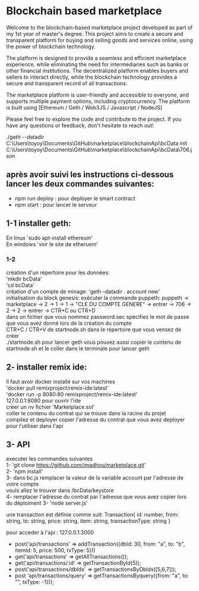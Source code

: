 # Blockchain based marketplace  

Welcome to the blockchain-based marketplace project developed as part of my 1st year of master's degree. This project aims to create a secure and transparent platform for buying and selling goods and services online, using the power of blockchain technology.

The platform is designed to provide a seamless and efficient marketplace experience, while eliminating the need for intermediaries such as banks or other financial institutions. The decentralized platform enables buyers and sellers to interact directly, while the blockchain technology provides a secure and transparent record of all transactions.

The marketplace platform is user-friendly and accessible to everyone, and supports multiple payment options, including cryptocurrency. The platform is built using [Ethereum / Geth / Web3JS / Javascript / NodeJS]

Please feel free to explore the code and contribute to the project. If you have any questions or feedback, don't hesitate to reach out!


./geth --datadir C:\Users\toyoy\Documents\GitHub\marketplace\blockchainApi\bcData init C:\Users\toyoy\Documents\GitHub\marketplace\blockchainApi\bcData\706.json

## après avoir suivi les instructions ci-dessous lancer les deux commandes suivantes:  
- npm run deploy : pour deployer le smart contract
- npm start : pour lancer le serveur

## 1-1 installer geth:
En linux 'sudo apt-install ethereum'  
En windows 'voir le site de etheruem'  
### 1-2

création d'un répertoire pour les données:   
'mkdir bcData'  
'cd bcData'  
création d'un compte de minage:
'geth –datadir . account new'  
initialisation du block genesis:
exécuter la commande puppeth:
puppeth -> marketplace -> 2 -> 1 -> 1 -> "CLE DU COMPTE GENERE" -> entrer -> 706 -> 2 -> 2 -> entrer -> CTR+C ou CTR+D  
dans un fichier que vous nommez password.sec spécifiez le mot de passe que vous avez donné lors de la création du compte  
CTR+C / CTR+V de startnode.sh dans le répertoire que vous vensez de créer   
./startnode.sh pour lancer geth
vous pouvez aussi copier le contenu de startnode.sh et le coller dans le terminale pour lancer geth  


## 2- installer remix ide:
Il faut avoir docker installé sur vos machines  
'docker pull remixproject/remix-ide:latest'    
'docker run -p 8080:80 remixproject/remix-ide:latest'  
127.0.0.1:8080 pour ouvrir l'ide  
créer un nv fichier 'Marketplace.sol'  
coller le contenu du contrat qui se trouve dans la racine du projet    
compilez et deployer
copier l'adresse du contrat que vous avez deployer pour l'utiliser dans l'api  

## 3- API
executer les commandes suivantes  
1- 'git clone https://github.com/imadhou/marketplace.git'  
2- 'npm install'  
3- dans bc.js remplacer la valeur de la variable account par l'adresse de votre compte  
vouls allez le trouver dans /bcData/keystore  
4- remplacer l'adresse du contrat par l'adresse que vous avez copier lors du déploiment
3- 'node server.js'   

  une transaction est définie comme suit:
  Transaction{
      id: number,
      from: string,
      to: string,
      price: string,
      item: string,
      transactionType: string
  }   

  pour acceder à l'api : 127.0.0.1:3000  


- post('api/transactions' => addTransaction({dbId: 30, from: "a", to: "b", itemId: 5, price: 500, txType: 5}))
- get('api/transactions' => getAllTransactions());
- get('api/transactions/:id' => getTransactionById(5));
- post('api/transactions/dbIds'  =>  getTransactionsByDbIds([5,6,7]));
- post 'api/transactions/query'  => getTransactionsByquery({from: "a", to: "", txType: -1}));
